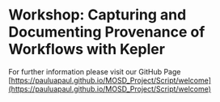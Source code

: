 # Workshop: Capturing and Documenting Provenance of Workflows with Kepler

For further information please visit our GitHub Page [https://pauluapaul.github.io/MOSD_Project/Script/welcome](https://pauluapaul.github.io/MOSD_Project/Script/welcome) 
